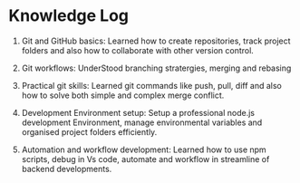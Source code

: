 # Knowledge Log

1. Git and GitHub basics: Learned how to create repositories, track project folders and also how to collaborate with other version control.

2. Git workflows: UnderStood branching stratergies, merging and rebasing

3. Practical git skills: Learned git commands like push, pull, diff and also how to solve both simple and complex merge conflict.

4. Development Environment setup: Setup a professional node.js development Environment, manage environmental variables and organised project folders efficiently.

5. Automation and workflow development: Learned how to use npm scripts, debug in Vs code, automate and workflow in streamline of backend developments.